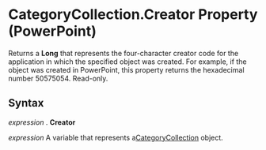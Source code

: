 
# CategoryCollection.Creator Property (PowerPoint)

Returns a  **Long** that represents the four-character creator code for the application in which the specified object was created. For example, if the object was created in PowerPoint, this property returns the hexadecimal number 50575054. Read-only.


## Syntax

 _expression_ . **Creator**

 _expression_ A variable that represents a[CategoryCollection](18ce19da-41ea-6269-8653-68d1caa07ed9.md) object.


